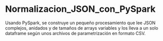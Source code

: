 # Normalizacion_JSON_con_PySpark
Usando PySpark, se construye un pequeño procesamiento que lee JSON complejos, anidados y de tamaños de arrays variables y los lleva a un solo dataframe según unos archivos de parametrización en formato CSV.
